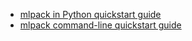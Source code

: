  - [mlpack in Python quickstart guide ](doc/mlpack-3.1.0/doxygen/python_quickstart.html)
 - [mlpack command-line quickstart guide ](doc/mlpack-3.1.0/doxygen/cli_quickstart.html)
